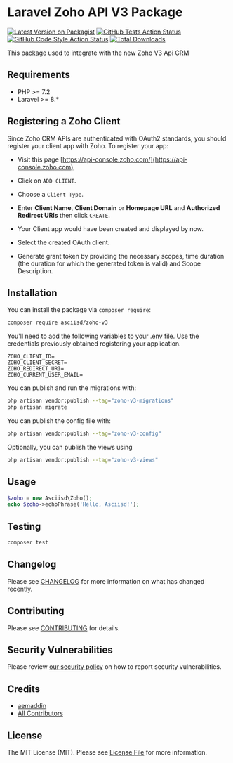 # Laravel Zoho API V3 Package

[![Latest Version on Packagist](https://img.shields.io/packagist/v/asciisd/zoho-v3.svg?style=flat-square)](https://packagist.org/packages/asciisd/zoho-v3)
[![GitHub Tests Action Status](https://img.shields.io/github/workflow/status/asciisd/zoho-v3/run-tests?label=tests)](https://github.com/asciisd/zoho-v3/actions?query=workflow%3Arun-tests+branch%3Amain)
[![GitHub Code Style Action Status](https://img.shields.io/github/workflow/status/asciisd/zoho-v3/Check%20&%20fix%20styling?label=code%20style)](https://github.com/asciisd/zoho-v3/actions?query=workflow%3A"Check+%26+fix+styling"+branch%3Amain)
[![Total Downloads](https://img.shields.io/packagist/dt/asciisd/zoho-v3.svg?style=flat-square)](https://packagist.org/packages/asciisd/zoho-v3)

This package used to integrate with the new Zoho V3 Api CRM

## Requirements

* PHP >= 7.2
* Laravel >= 8.*

## Registering a Zoho Client

Since Zoho CRM APIs are authenticated with OAuth2 standards, you should register your client app with Zoho. To register your app:

- Visit this page [https://api-console.zoho.com/](https://api-console.zoho.com)

- Click on `ADD CLIENT`.

- Choose a `Client Type`.

- Enter **Client Name**, **Client Domain** or **Homepage URL** and **Authorized Redirect URIs** then click `CREATE`.

- Your Client app would have been created and displayed by now.

- Select the created OAuth client.

- Generate grant token by providing the necessary scopes, time duration (the duration for which the generated token is valid) and Scope Description.

## Installation

You can install the package via `composer require`:

```bash
composer require asciisd/zoho-v3
```

You'll need to add the following variables to your .env file. Use the credentials previously obtained registering your application.

```dotenv
ZOHO_CLIENT_ID=
ZOHO_CLIENT_SECRET=
ZOHO_REDIRECT_URI=
ZOHO_CURRENT_USER_EMAIL=
```

You can publish and run the migrations with:

```bash
php artisan vendor:publish --tag="zoho-v3-migrations"
php artisan migrate
```

You can publish the config file with:

```bash
php artisan vendor:publish --tag="zoho-v3-config"
```

Optionally, you can publish the views using

```bash
php artisan vendor:publish --tag="zoho-v3-views"
```

## Usage

```php
$zoho = new Asciisd\Zoho();
echo $zoho->echoPhrase('Hello, Asciisd!');
```

## Testing

```bash
composer test
```

## Changelog

Please see [CHANGELOG](CHANGELOG.md) for more information on what has changed recently.

## Contributing

Please see [CONTRIBUTING](https://github.com/asciisd/.github/blob/main/CONTRIBUTING.md) for details.

## Security Vulnerabilities

Please review [our security policy](../../security/policy) on how to report security vulnerabilities.

## Credits

- [aemaddin](https://github.com/asciisd)
- [All Contributors](../../contributors)

## License

The MIT License (MIT). Please see [License File](LICENSE.md) for more information.
